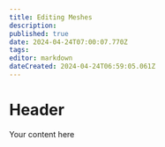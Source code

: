 ```yaml
---
title: Editing Meshes
description: 
published: true
date: 2024-04-24T07:00:07.770Z
tags: 
editor: markdown
dateCreated: 2024-04-24T06:59:05.061Z
---
```


# Header
Your content here